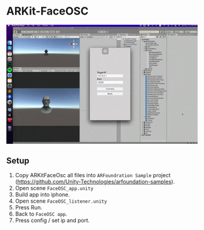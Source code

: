 # ARKit-FaceOSC 
<img src="https://github.com/shinn716/ARKit-FaceOSC/blob/main/images/demo.gif" /></a>  

## Setup
1. Copy ARKitFaceOsc all files into `ARFoundration Sample` project (https://github.com/Unity-Technologies/arfoundation-samples).
2. Open scene `FaceOSC_app.unity`
3. Build app into iphone.
4. Open scene `FaceOSC_listener.unity`
5. Press Run.
6. Back to `FaceOSC app`.
7. Press config / set ip and port.

